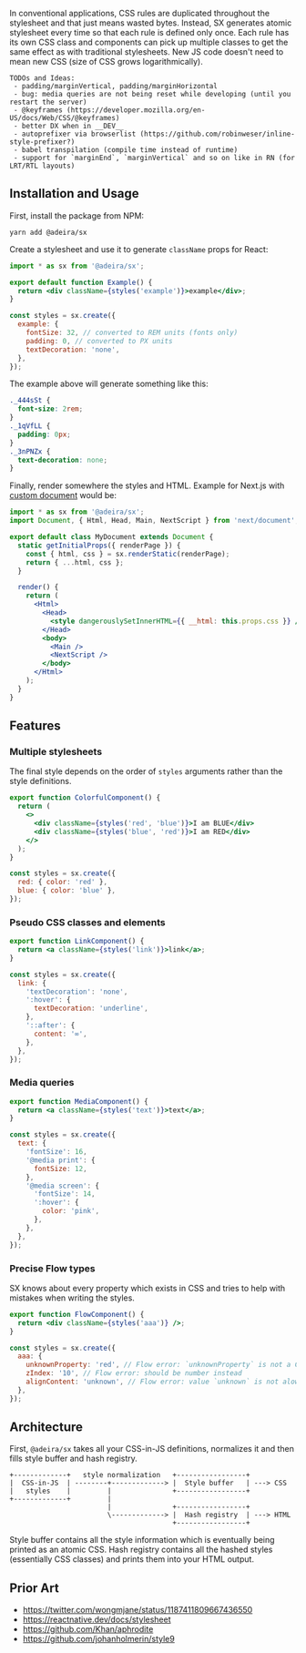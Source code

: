 In conventional applications, CSS rules are duplicated throughout the stylesheet and that just means wasted bytes. Instead, SX generates atomic stylesheet every time so that each rule is defined only once. Each rule has its own CSS class and components can pick up multiple classes to get the same effect as with traditional stylesheets. New JS code doesn't need to mean new CSS (size of CSS grows logarithmically).

```text
TODOs and Ideas:
 - padding/marginVertical, padding/marginHorizontal
 - bug: media queries are not being reset while developing (until you restart the server)
 - @keyframes (https://developer.mozilla.org/en-US/docs/Web/CSS/@keyframes)
 - better DX when in __DEV__
 - autoprefixer via browserlist (https://github.com/robinweser/inline-style-prefixer?)
 - babel transpilation (compile time instead of runtime)
 - support for `marginEnd`, `marginVertical` and so on like in RN (for LRT/RTL layouts)
```

## Installation and Usage

First, install the package from NPM:

```text
yarn add @adeira/sx
```

Create a stylesheet and use it to generate `className` props for React:

```jsx
import * as sx from '@adeira/sx';

export default function Example() {
  return <div className={styles('example')}>example</div>;
}

const styles = sx.create({
  example: {
    fontSize: 32, // converted to REM units (fonts only)
    padding: 0, // converted to PX units
    textDecoration: 'none',
  },
});
```

The example above will generate something like this:

```css
._444sSt {
  font-size: 2rem;
}
._1qVfLL {
  padding: 0px;
}
._3nPNZx {
  text-decoration: none;
}
```

Finally, render somewhere the styles and HTML. Example for Next.js with [custom document](https://nextjs.org/docs/advanced-features/custom-document) would be:

```jsx
import * as sx from '@adeira/sx';
import Document, { Html, Head, Main, NextScript } from 'next/document';

export default class MyDocument extends Document {
  static getInitialProps({ renderPage }) {
    const { html, css } = sx.renderStatic(renderPage);
    return { ...html, css };
  }

  render() {
    return (
      <Html>
        <Head>
          <style dangerouslySetInnerHTML={{ __html: this.props.css }} />
        </Head>
        <body>
          <Main />
          <NextScript />
        </body>
      </Html>
    );
  }
}
```

## Features

### Multiple stylesheets

The final style depends on the order of `styles` arguments rather than the style definitions.

```jsx
export function ColorfulComponent() {
  return (
    <>
      <div className={styles('red', 'blue')}>I am BLUE</div>
      <div className={styles('blue', 'red')}>I am RED</div>
    </>
  );
}

const styles = sx.create({
  red: { color: 'red' },
  blue: { color: 'blue' },
});
```

### Pseudo CSS classes and elements

```jsx
export function LinkComponent() {
  return <a className={styles('link')}>link</a>;
}

const styles = sx.create({
  link: {
    'textDecoration': 'none',
    ':hover': {
      textDecoration: 'underline',
    },
    '::after': {
      content: '∞',
    },
  },
});
```

### Media queries

```jsx
export function MediaComponent() {
  return <a className={styles('text')}>text</a>;
}

const styles = sx.create({
  text: {
    'fontSize': 16,
    '@media print': {
      fontSize: 12,
    },
    '@media screen': {
      'fontSize': 14,
      ':hover': {
        color: 'pink',
      },
    },
  },
});
```

### Precise Flow types

SX knows about every property which exists in CSS and tries to help with mistakes when writing the styles.

```jsx
export function FlowComponent() {
  return <div className={styles('aaa')} />;
}

const styles = sx.create({
  aaa: {
    unknownProperty: 'red', // Flow error: `unknownProperty` is not a CSS property
    zIndex: '10', // Flow error: should be number instead
    alignContent: 'unknown', // Flow error: value `unknown` is not alowed for CSS `align-content`
  },
});
```

## Architecture

First, `@adeira/sx` takes all your CSS-in-JS definitions, normalizes it and then fills style buffer and hash registry.

```text
+-------------+   style normalization   +-----------------+
|  CSS-in-JS  | --------+-------------> |  Style buffer   | ---> CSS
|   styles    |         |               +-----------------+
+-------------+         |
                        |               +-----------------+
                        \-------------> |  Hash registry  | ---> HTML
                                        +-----------------+
```

Style buffer contains all the style information which is eventually being printed as an atomic CSS. Hash registry contains all the hashed styles (essentially CSS classes) and prints them into your HTML output.

## Prior Art

- https://twitter.com/wongmjane/status/1187411809667436550
- https://reactnative.dev/docs/stylesheet
- https://github.com/Khan/aphrodite
- https://github.com/johanholmerin/style9
